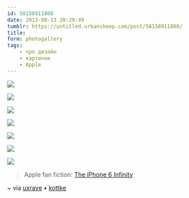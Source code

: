 ```yaml
---
id: 58158911808
date: 2013-08-13 20:29:49
tumblr: https://untitled.urbansheep.com/post/58158911808/
title:
form: photogallery
tags:
    - про дизайн
    - картинки
    - Apple
---
```


<div class="gallery-wrapper">

![](@/assets/media/58158911808_1.png)

![](@/assets/media/58158911808_2.jpg)

![](@/assets/media/58158911808_3.jpg)

![](@/assets/media/58158911808_4.png)

![](@/assets/media/58158911808_5.jpg)

![](@/assets/media/58158911808_6.jpg)

![](@/assets/media/58158911808_7.png)

</div>

<blockquote><p>Apple fan fiction: <a href="http://kottke.org/13/08/iphone-6-infinity">The iPhone 6 Infinity</a></p></blockquote>

<p>~ via <a href="http://uxrave.com/post/58139238071/iphone6-infinity">uxrave</a> • <a href="http://bonus.kottke.org/">kottke</a></p>
